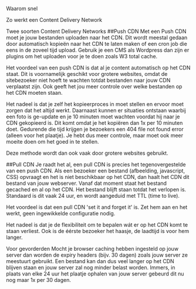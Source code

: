Waarom snel

Zo werkt een Content Delivery Network

Twee soorten Content Delivery Networks
##Push CDN
Met een Push CDN moet je jouw bestanden uploaden naar het CDN. Dit wordt meestal gedaan door automatisch kopieën naar het CDN te laten maken of een cron job die eens in de zoveel tijd upload. Gebruik je een CMS als Wordpress dan zijn er plugins om het uploaden voor je te doen zoals W3 total cache.

Het voordeel van een push CDN is dat al je content automatisch op het CDN staat. Dit is voornamelijk geschikt voor grotere websites, omdat de sitebezoeker niet hoeft te wachten totdat bestanden naar jouw CDN verplaatst zijn. Ook geeft het jou meer controle over welke bestanden op het CDN moeten staan.

Het nadeel is dat je zelf het kopieerproces in moet stellen en ervoor moet zorgen dat het altijd werkt. Daarnaast kunnen er situaties ontstaan waarbij een foto is ge-update en je 10 minuten moet wachten voordat hij naar je CDN gekopieerd is. Dit komt omdat je het kopiëren dan 1x per 10 minuten doet. Gedurende die tijd krijgen je bezoekers een 404 file not found error (alleen voor het plaatje). Je hebt dus meer controle, maar moet ook meer moeite doen om het goed in te stellen.

Deze methode wordt dan ook vaak door grotere websites gebruikt.

##Pull CDN
Je raadt het al, een pull CDN is precies het tegenovergestelde van een push CDN. Als een bezoeker een bestand (afbeelding, javascript, CSS) opvraagt en het is niet beschikbaar op het CDN, dan haalt het CDN dit bestand van jouw webserver. Vanaf dat moment staat het bestand gecached en al op het CDN. Het bestand blijft staan totdat het verlopen is. Standaard is dit vaak 24 uur, en wordt aangeduid met TTL (time to live).

Het voordeel is dat een pull CDN 'set it and forget it' is. Zet hem aan en het werkt, geen ingewikkelde configuratie nodig.

Het nadeel is dat je de flexibiliteit om te bepalen wát er op het CDN komt te staan verliest. Ook is de éérste bezoeker het haasje, de laadtijd is voor hem langer.

Voor gevorderden
Mocht je browser caching hebben ingesteld op jouw server dan worden de expiry headers (bijv. 30 dagen) zoals jouw server ze meestuurt gebruikt. Een bestand kan dan dus veel langer op het CDN blijven staan en jouw server zal nog minder belast worden. Immers, in plaats van elke 24 uur het plaatje ophalen van jouw server gebeurd dit nu nog maar 1x per 30 dagen.